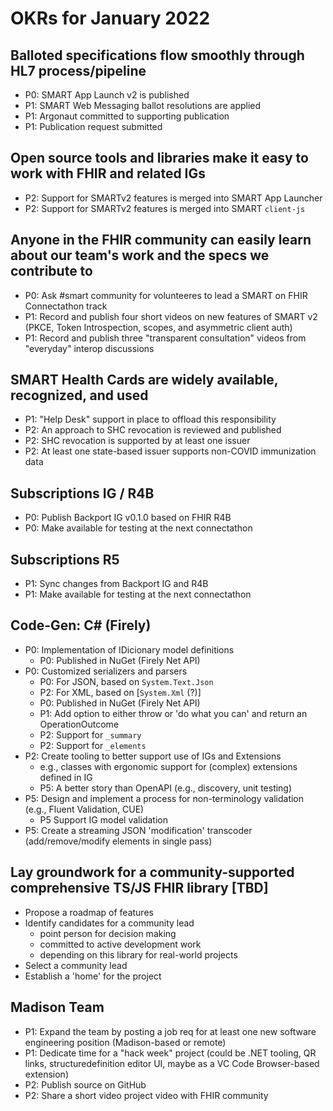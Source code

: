 # OKRs for January 2022


## Balloted specifications flow smoothly through HL7 process/pipeline
* P0: SMART App Launch v2 is published
* P1: SMART Web Messaging ballot resolutions are applied
* P1: Argonaut committed to supporting publication 
* P1: Publication request submitted


## Open source tools and libraries make it easy to work with FHIR and related IGs
* P2: Support for SMARTv2 features is merged into SMART App Launcher
* P2: Support for SMARTv2 features is merged into SMART `client-js`


## Anyone in the FHIR community can easily learn about our team's work and the specs we contribute to
* P0: Ask #smart community for volunteeres to lead a SMART on FHIR Connectathon track
* P1: Record and publish four short videos on new features of SMART v2 (PKCE, Token Introspection, scopes, and asymmetric client auth)
* P1: Record and publish three "transparent consultation" videos from "everyday" interop discussions


## SMART Health Cards are widely available, recognized, and used
* P1: "Help Desk" support in place to offload this responsibility
* P2: An approach to SHC revocation is reviewed and published
* P2: SHC revocation is supported by at least one issuer
* P2: At least one state-based issuer supports non-COVID immunization data


## Subscriptions IG / R4B
* P0: Publish Backport IG v0.1.0 based on FHIR R4B
* P0: Make available for testing at the next connectathon


## Subscriptions R5
* P1: Sync changes from Backport IG and R4B
* P1: Make available for testing at the next connectathon


## Code-Gen: C# (Firely)
* P0: Implementation of IDicionary model definitions
    * P0: Published in NuGet (Firely Net API)
* P0: Customized serializers and parsers
    * P0: For JSON, based on `System.Text.Json`
    * P2: For XML, based on [`System.Xml` (?)]
    * P0: Published in NuGet (Firely Net API)
    * P1: Add option to either throw or 'do what you can' and return an OperationOutcome
    * P2: Support for `_summary`
    * P2: Support for `_elements`
* P2: Create tooling to better support use of IGs and Extensions
    * e.g., classes with ergonomic support for (complex) extensions defined in IG
    * P5: A better story than OpenAPI (e.g., discovery, unit testing)
* P5: Design and implement a process for non-terminology validation (e.g., Fluent Validation, CUE)
    * P5 Support IG model validation
* P5: Create a streaming JSON 'modification' transcoder (add/remove/modify elements in single pass)


## Lay groundwork for a community-supported comprehensive TS/JS FHIR library [TBD]

* Propose a roadmap of features
* Identify candidates for a community lead
    * point person for decision making
    * committed to active development work
    * depending on this library for real-world projects
* Select a community lead
* Establish a 'home' for the project

## Madison Team

* P1: Expand the team by posting a job req for at least one new software engineering position (Madison-based or remote)
* P1: Dedicate time for a "hack week" project (could be .NET tooling, QR links, structuredefinition editor UI, maybe as a VC Code Browser-based extension)
* P2: Publish source on GitHub
* P2: Share a short video project video with FHIR community
